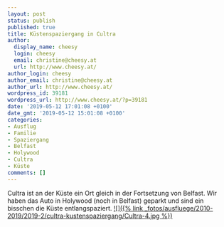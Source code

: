 ```yaml
---
layout: post
status: publish
published: true
title: Küstenspaziergang in Cultra
author:
  display_name: cheesy
  login: cheesy
  email: christine@cheesy.at
  url: http://www.cheesy.at/
author_login: cheesy
author_email: christine@cheesy.at
author_url: http://www.cheesy.at/
wordpress_id: 39181
wordpress_url: http://www.cheesy.at/?p=39181
date: '2019-05-12 17:01:08 +0100'
date_gmt: '2019-05-12 15:01:08 +0100'
categories:
- Ausflug
- Familie
- Spaziergang
- Belfast
- Holywood
- Cultra
- Küste
comments: []
---
```

Cultra ist an der Küste ein Ort gleich in der Fortsetzung von Belfast. Wir haben das Auto in Holywood (noch in Belfast) geparkt und sind ein bisschen die Küste entlangspaziert.
[![]({% link _fotos/ausfluege/2010-2019/2019-2/cultra-kustenspaziergang/Cultra-4.jpg %})](http://www.cheesy.at/fotos/ausfluege/cultra-kustenspaziergang/)
